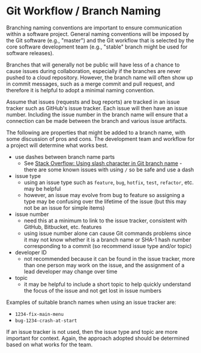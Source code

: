 # Git Workflow / Branch Naming

Branching naming conventions are important to ensure communication within a software project.
General naming conventions will be imposed by the Git software (e.g., "master") and the Git workflow
that is selected by the core software development team (e.g., "stable" branch might be used for software releases).

Branches that will generally not be public will have less of a chance to cause issues during collaboration,
especially if the branches are never pushed to a cloud repository.
However, the branch name will often show up in commit messages,
such as a merge commit and pull request, and therefore it is helpful to adopt a minimal naming convention.

Assume that issues (requests and bug reports) are tracked in an issue tracker such as GitHub's issue tracker.
Each issue will then have an issue number.
Including the issue number in the branch name will ensure that a connection can be made between the branch
and various issue artifacts.

The following are properties that might be added to a branch name, with some discussion of pros and cons.
The development team and workflow for a project will determine what works best.

* use dashes between branch name parts
	+ See [Stack Overflow: Using slash character in Git branch name](http://stackoverflow.com/questions/2527355/using-the-slash-character-in-git-branch-name/2527452#2527452) - there
	are some known issues with using `/` so be safe and use a dash
* issue type
	+ using an issue type such as `feature`, `bug`, `hotfix`, `test`, `refactor`, etc. may be helpful
	+ however, an issue may evolve from bug to feature so assigning a type may be confusing over the lifetime of the issue
	(but this may not be an issue for simple items)
* issue number
	+ need this at a minimum to link to the issue tracker, consistent with GitHub, Bitbucket, etc. features
	+ using issue number alone can cause Git commands problems since it may not know whether it is a branch name
	or SHA-1 hash number corresponding to a commit (so recommend issue type and/or topic)
* developer ID
	+ not recommended because it can be found in the issue tracker, more than one person may work on the issue,
	and the assignment of a lead developer may change over time
* topic
	+ it may be helpful to include a short topic to help quickly understand the focus of the issue and not get lost in issue numbers

Examples of suitable branch names when using an issue tracker are:

* `1234-fix-main-menu`
* `bug-1234-crash-at-start`

If an issue tracker is not used, then the issue type and topic are more important for context.
Again, the approach adopted should be determined based on what works for the team.
